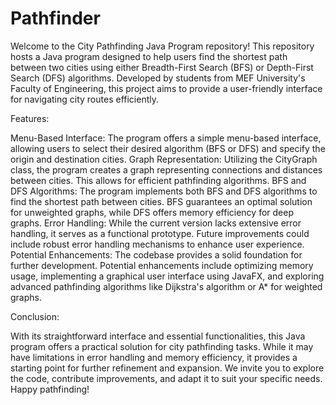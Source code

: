 # Pathfinder

Welcome to the City Pathfinding Java Program repository! This repository hosts a Java program designed to help users find the shortest path between two cities using either Breadth-First Search (BFS) or Depth-First Search (DFS) algorithms. Developed by students from MEF University's Faculty of Engineering, this project aims to provide a user-friendly interface for navigating city routes efficiently.

Features:

Menu-Based Interface: The program offers a simple menu-based interface, allowing users to select their desired algorithm (BFS or DFS) and specify the origin and destination cities.
Graph Representation: Utilizing the CityGraph class, the program creates a graph representing connections and distances between cities. This allows for efficient pathfinding algorithms.
BFS and DFS Algorithms: The program implements both BFS and DFS algorithms to find the shortest path between cities. BFS guarantees an optimal solution for unweighted graphs, while DFS offers memory efficiency for deep graphs.
Error Handling: While the current version lacks extensive error handling, it serves as a functional prototype. Future improvements could include robust error handling mechanisms to enhance user experience.
Potential Enhancements: The codebase provides a solid foundation for further development. Potential enhancements include optimizing memory usage, implementing a graphical user interface using JavaFX, and exploring advanced pathfinding algorithms like Dijkstra's algorithm or A* for weighted graphs.


Conclusion:

With its straightforward interface and essential functionalities, this Java program offers a practical solution for city pathfinding tasks. While it may have limitations in error handling and memory efficiency, it provides a starting point for further refinement and expansion. We invite you to explore the code, contribute improvements, and adapt it to suit your specific needs. Happy pathfinding!
